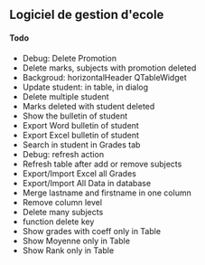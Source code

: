 ## Logiciel de gestion d'ecole

#### Todo
- Debug: Delete Promotion
- Delete marks, subjects with promotion deleted
- Backgroud: horizontalHeader QTableWidget
- Update student: in table, in dialog
- Delete multiple student
- Marks deleted with student deleted
- Show the bulletin of student
- Export Word bulletin of student
- Export Excel bulletin of student
- Search in student in Grades tab
- Debug: refresh action
- Refresh table after add or remove subjects
- Export/Import Excel all Grades
- Export/Import All Data in database
- Merge lastname and firstname in one column
- Remove column level
- Delete many subjects
- function delete key 
- Show grades with coeff only in Table
- Show Moyenne only in Table
- Show Rank only in Table